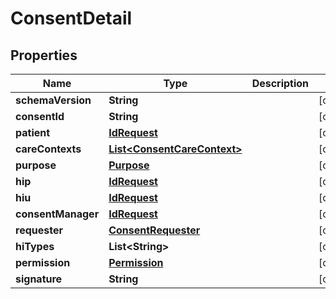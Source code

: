 

# ConsentDetail


## Properties

| Name | Type | Description | Notes |
|------------ | ------------- | ------------- | -------------|
|**schemaVersion** | **String** |  |  [optional] |
|**consentId** | **String** |  |  [optional] |
|**patient** | [**IdRequest**](IdRequest.md) |  |  [optional] |
|**careContexts** | [**List&lt;ConsentCareContext&gt;**](ConsentCareContext.md) |  |  [optional] |
|**purpose** | [**Purpose**](Purpose.md) |  |  [optional] |
|**hip** | [**IdRequest**](IdRequest.md) |  |  [optional] |
|**hiu** | [**IdRequest**](IdRequest.md) |  |  [optional] |
|**consentManager** | [**IdRequest**](IdRequest.md) |  |  [optional] |
|**requester** | [**ConsentRequester**](ConsentRequester.md) |  |  [optional] |
|**hiTypes** | **List&lt;String&gt;** |  |  [optional] |
|**permission** | [**Permission**](Permission.md) |  |  [optional] |
|**signature** | **String** |  |  [optional] |



